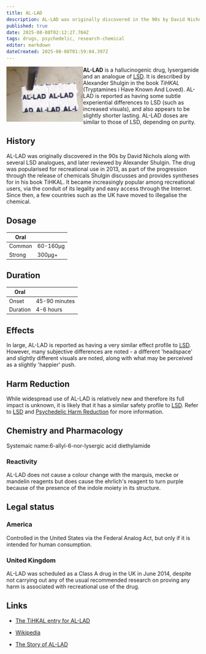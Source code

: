 ```yaml
---
title: AL-LAD
description: AL-LAD was originally discovered in the 90s by David Nichols along with several LSD analogues, and later reviewed by Alexander Shulgin.
published: true
date: 2025-08-08T02:12:27.704Z
tags: drugs, psychedelic, research-chemical
editor: markdown
dateCreated: 2025-08-08T01:59:04.397Z
---
```


<img src="/assets/allad.jpg" width="200px" align="left">

**AL-LAD** is a hallucinogenic drug, lysergamide and an analogue of [LSD](/en/psychedelics/lsd). It is described by Alexander Shulgin in the book *TiHKAL* (Tryptamines i Have Known And Loved). AL-LAD is reported as having some subtle experiential differences to LSD (such as increased visuals), and also appears to be slightly shorter lasting. AL-LAD doses are similar to those of LSD, depending on purity.

## History

AL-LAD was originally discovered in the 90s by David Nichols along with several LSD analogues, and later reviewed by Alexander Shulgin. The drug was popularised for recreational use in 2013, as part of the progression through the release of chemicals Shulgin discusses and provides syntheses for in his book TiHKAL. It became increasingly popular among recreational users, via the conduit of its legality and easy access through the Internet. Since then, a few countries such as the UK have moved to illegalise the chemical.

## Dosage

| Oral |  |
|------|------|
| Common | 60-160μg |
| Strong | 300μg+ |

## Duration

| Oral |  |
|------|------|
| Onset | 45-90 minutes |
| Duration | 4-6 hours |

## Effects

In large, AL-LAD is reported as having a very similar effect profile to [LSD](/en/psychedelics/lsd). However, many subjective differences are noted - a different 'headspace' and slightly different visuals are noted, along with what may be perceived as a slightly 'happier' push.

## Harm Reduction

While widespread use of AL-LAD is relatively new and therefore its full impact is unknown, it is likely that it has a similar safety profile to [LSD](/en/psychedelics/lsd). Refer to [LSD](/en/psychedelics/lsd) and [Psychedelic Harm Reduction](/en/psychedelics#harm-reduction) for more information.

## Chemistry and Pharmacology
Systemaic name:6-allyl-6-nor-lysergic acid diethylamide

### Reactivity
AL-LAD does not cause a colour change with the marquis, mecke or mandelin reagents but does cause the ehrlich's reagent to turn purple because of the presence of the indole moiety in its structure.

## Legal status

### America

Controlled in the United States via the Federal Analog Act, but only if it is intended for human consumption.

### United Kingdom

AL-LAD was scheduled as a Class A drug in the UK in June 2014, despite not carrying out any of the usual recommended research on proving any harm is associated with recreational use of the drug.

## Links
* [The TiHKAL entry for AL-LAD](https://www.erowid.org/library/books_online/tihkal/tihkal01.shtml)

* [Wikipedia](https://en.wikipedia.org/wiki/AL-LAD)

* [The Story of AL-LAD](http://tripsit.me/the-story-of-al-lad)